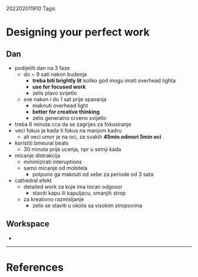 202202011910
Tags: 

# Designing your perfect work
## Dan
- podijeliti dan na 3 faze
	- do ~ 9 sati nakon budenja
		- **treba biti brightly lit** koliko god mogu imati overhead lighta
		- **use for focused work**
		- zelis plavo svijetlo
	- sve nakon i do 1 sat prije spavanja
		- maknuti overhead light
		- **better for creative thinking**
		- zelis generalno crveno svijetlo
- treba 6 minuta cca da se zagrijes za fokusiranje
- veci fokus je kada ti fokus na manjom kadru
	- ali veci umor je na oci, za svakih **45min odmori 5min oci**
- koristiti bineural beats
	- 30 minuta prije ucenja, npr u setnji kada 
- micanje distrakcija
	- minimizirati interuptions 
	- samo micanje od mobitela
		- potpuno ga maknuti od sebe za periode od 3 sata
- cathedral efekt
	- detailed work za koje ima tocan odgovor
		- staviti kapu ili kapuljacu, smanjiti strop
	- za kreativno razmisljanje
		- zelis se staviti u okolis sa visokim stropovima
## Workspace
- 

---
# References